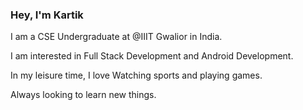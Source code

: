 ### Hey, I'm Kartik 

I am a CSE Undergraduate at @IIIT Gwalior in India.

I am interested in Full Stack Development and Android Development.

In my leisure time, I love Watching sports and playing games.

Always looking to learn new things.

<!--
**KartikShukla2001/KartikShukla2001** is a ✨ _special_ ✨ repository because its `README.md` (this file) appears on your GitHub profile.

Here are some ideas to get you started:

- 🔭 I’m currently working on ...
- 🌱 I’m currently learning ...
- 👯 I’m looking to collaborate on ...
- 🤔 I’m looking for help with ...
- 💬 Ask me about ...
- 📫 How to reach me: ...
- 😄 Pronouns: ...
- ⚡ Fun fact: ...
-->
